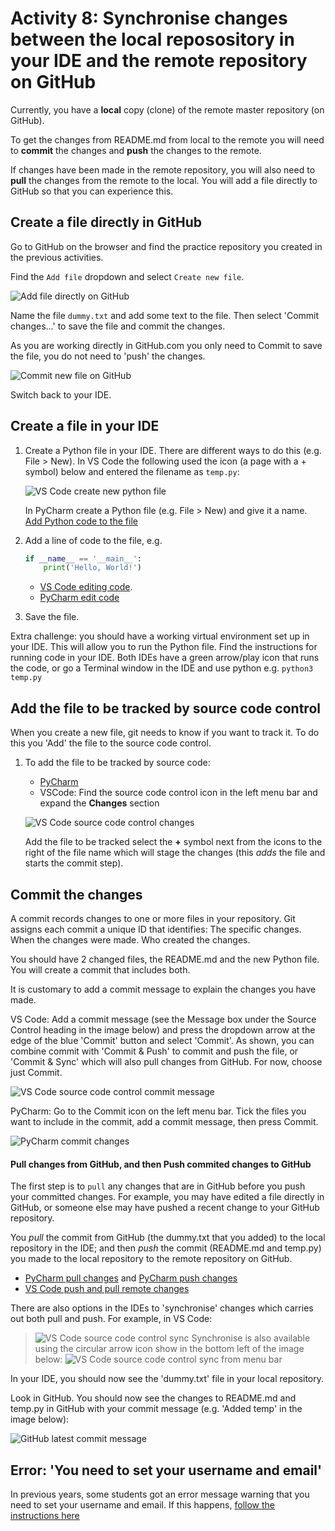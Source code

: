 # Activity 8: Synchronise changes between the local reposository in your IDE and the remote repository on GitHub

Currently, you have a **local** copy (clone) of the remote master repository (on GitHub).

To get the changes from README.md from local to the remote you will need to **commit** the changes and **push** the
changes to the remote.

If changes have been made in the remote repository, you will also need to **pull** the changes from the remote to the
local. You will add a file directly to GitHub so that you can experience this.

## Create a file directly in GitHub

Go to GitHub on the browser and find the practice repository you created in the previous activities.

Find the `Add file` dropdown and select `Create new file`.

![Add file directly on GitHub](../img/gh-add-file.png)

Name the file `dummy.txt` and add some text to the file. Then select 'Commit changes...' to save the file and commit the
changes.

As you are working directly in GitHub.com you only need to Commit to save the file, you do not need to 'push' the
changes.

![Commit new file on GitHub](../img/gh-commit-new-file.png)

Switch back to your IDE.

## Create a file in your IDE

1. Create a Python file in your IDE. There are different ways to do this (e.g. File > New).
   In VS Code the following used the icon (a page with a + symbol) below and entered the filename as `temp.py`:

   ![VS Code create new python file](../img/vsc-new-file.png)

   In PyCharm create a Python file (e.g. File > New) and give it a
   name. [Add Python code to the file](https://www.jetbrains.com/help/pycharm/creating-and-running-your-first-python-project.html#edit-file)

2. Add a line of code to the file, e.g.
   ```python
   if __name__ == '__main__':
       print('Hello, World!')
   ```

    - [VS Code editing code](https://code.visualstudio.com/docs/python/editing).
    - [PyCharm edit code](https://www.jetbrains.com/help/pycharm/creating-and-running-your-first-python-project.html#edit-file)

3. Save the file.

Extra challenge: you should have a working virtual environment set up in your IDE. This will allow you to run the Python
file. Find the instructions for running code in your IDE. Both IDEs have a green arrow/play icon that runs the code, or
go a Terminal window in the IDE and use python e.g. `python3 temp.py`

## Add the file to be tracked by source code control

When you create a new file, git needs to know if you want to track it. To do this you 'Add' the file to the source code
control.

1. To add the file to be tracked by source code:
    - [PyCharm](https://www.jetbrains.com/help/pycharm/adding-files-to-version-control.html)
    - VSCode: Find the source code control icon in the left menu bar and expand the **Changes** section

   ![VS Code source code control changes](../img/vsc-scc-changes.png)

   Add the file to be tracked select the **+** symbol next from the icons to the right of the file name which will
   stage the changes (this _adds_ the file and starts the commit step).

## Commit the changes

A commit records changes to one or more files in your repository.
Git assigns each commit a unique ID that identifies: The specific changes. When the changes were made. Who created the
changes.

You should have 2 changed files, the README.md and the new Python file. You will create a commit that includes both.

It is customary to add a commit message to explain the changes you have made.

VS Code: Add a commit message (see the Message box under the Source Control heading in the image below) and press the
dropdown arrow at the edge of the blue 'Commit' button and select 'Commit'. As shown, you can combine commit with 'Commit & Push' to commit and push the file, or 'Commit & Sync' which will also pull changes from GitHub. For now, choose just Commit.

![VS Code source code control commit message](../img/vsc-commit-message.png)

PyCharm: Go to the Commit icon on the left menu bar. Tick the files you want to include in the commit, add a commit
message, then press Commit.

![PyCharm commit changes](../img/pyc-commit.png)

#### Pull changes from GitHub, and then Push commited changes to GitHub

The first step is to `pull` any changes that are in GitHub before you push your committed changes. For example, you may
have
edited a file directly in GitHub, or someone else may have pushed a recent change to your GitHub repository.

You _pull_ the commit from GitHub (the dummy.txt that you added) to the local repository in the IDE; and then _push_ the
commit (README.md and temp.py) you made to the local repository to the remote repository on GitHub.

- [PyCharm pull changes](https://www.jetbrains.com/help/pycharm/sync-with-a-remote-repository.html#pull)
  and [PyCharm push changes](https://www.jetbrains.com/help/pycharm/commit-and-push-changes.html#push)
- [VS Code push and pull remote changes](https://code.visualstudio.com/docs/sourcecontrol/intro-to-git#_pushing-and-pulling-remote-changes)

There are also options in the IDEs to 'synchronise' changes which carries out both pull and push. For example, in VS
Code:

> ![VS Code source code control sync](../img/vsc-scc-sync.png)
> Synchronise is also available using the circular arrow icon show in the bottom left of the image below:
> ![VS Code source code control sync from menu bar](../img/vsc-scc-sync-bar.png)

In your IDE, you should now see the 'dummy.txt' file in your local repository.

Look in GitHub. You should now see the changes to README.md and temp.py in GitHub with your commit message (e.g. 'Added
temp' in the image below):

![GitHub latest commit message](../img/gh-new-commit.png)

## Error: 'You need to set your username and email'

In previous years, some students got an error message warning that you need to set your username and email. If this
happens, [follow the instructions here](https://docs.github.com/en/get-started/getting-started-with-git/setting-your-username-in-git)
